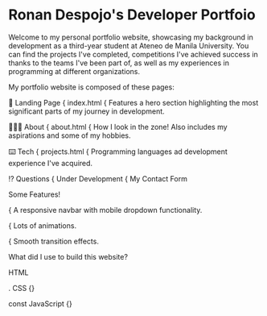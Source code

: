 # Ronan Despojo's Developer Portfoio

Welcome to my personal portfolio website, showcasing my background in development as a third-year 
student at Ateneo de Manila University. You can find the projects I've completed, competitions I've achieved 
success in thanks to the teams I've been part of, as well as my experiences in programming at different organizations.

My portfolio website is composed of these pages:

🏡 Landing Page { index.html { Features a hero section highlighting the most significant parts of my journey in development.

👨🏼‍🚀 About { about.html { How I look in the zone! Also includes my aspirations and some of my hobbies.

⌨️ Tech { projects.html { Programming languages ad development experience I've acquired.

⁉️ Questions { Under Development { My Contact Form 

Some Features!

{ A responsive navbar with mobile dropdown functionality.

{ Lots of animations.

{ Smooth transition effects.


What did I use to build this website? 

<div> HTML </div>

. CSS {}

const JavaScript {}
